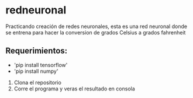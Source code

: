 # redneuronal

Practicando creación de redes neuronales, esta es una red neuronal donde se entrena para hacer la conversion de grados Celsius a grados fahrenheit

## Requerimientos: 
- 'pip install tensorflow'
- 'pip install numpy'

1. Clona el repositorio
2. Corre el programa y veras el resultado en consola
